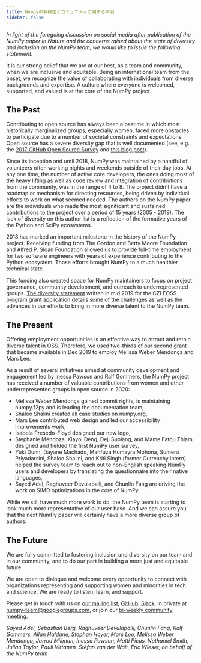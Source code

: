 ```yaml
---
title: Numpyの多様性とコミュニティに関する声明
sidebar: false
---
```



_In light of the foregoing discussion on social media after publication of the NumPy paper in Nature and the concerns raised about the state of diversity and inclusion on the NumPy team, we would like to issue the following statement:_


It is our strong belief that we are at our best, as a team and community, when we are inclusive and equitable. Being an international team from the onset, we recognize the value of collaborating with individuals from diverse backgrounds and expertise. A culture where everyone is welcomed, supported, and valued is at the core of the NumPy project.

## The Past

Contributing to open source has always been a pastime in which most historically marginalized groups, especially women, faced more obstacles to participate due to a number of societal constraints and expectations. Open source has a severe diversity gap that is well documented (see, e.g., the [2017 GitHub Open Source Survey](https://opensourcesurvey.org/2017/) and [this blog post](https://medium.com/tech-diversity-files/if-you-think-women-in-tech-is-just-a-pipeline-problem-you-haven-t-been-paying-attention-cb7a2073b996)).

Since its inception and until 2018, NumPy was maintained by a handful of volunteers often working nights and weekends outside of their day jobs. At any one time, the number of active core developers, the ones doing most of the heavy lifting as well as code review and integration of contributions from the community, was in the range of 4 to 8. The project didn't have a roadmap or mechanism for directing resources, being driven by individual efforts to work on what seemed needed. The authors on the NumPy paper are the individuals who made the most significant and sustained contributions to the project over a period of 15 years (2005 - 2019). The lack of diversity on this author list is a reflection of the formative years of the Python and SciPy ecosystems.

2018 has marked an important milestone in the history of the NumPy project. Receiving funding from The Gordon and Betty Moore Foundation and Alfred P. Sloan Foundation allowed us to provide full-time employment for two software engineers with years of experience contributing to the Python ecosystem. Those efforts brought NumPy to a much healthier technical state.

This funding also created space for NumPy maintainers to focus on project governance, community development, and outreach to underrepresented groups. [The diversity statement](https://figshare.com/articles/online_resource/Diversity_and_Inclusion_Statement_NumPy_for_Chan_Zuckerberg_Initiative_EOSS_2019_round_1/12980852) written in mid 2019 for the CZI EOSS program grant application details some of the challenges as well as the advances in our efforts to bring in more diverse talent to the NumPy team.

## The Present

Offering employment opportunities is an effective way to attract and retain diverse talent in OSS. Therefore, we used two-thirds of our second grant that became available in Dec 2019 to employ Melissa Weber Mendonça and Mars Lee.

As a result of several initiatives aimed at community development and engagement led by Inessa Pawson and Ralf Gommers, the NumPy project has received a number of valuable contributions from women and other underrepresented groups in open source in 2020:

- Melissa Weber Mendonça gained commit rights, is maintaining numpy.f2py and is leading the documentation team,
- Shaloo Shalini created all case studies on numpy.org,
- Mars Lee contributed web design and led our accessibility improvements work,
- Isabela Presedo-Floyd designed our new logo,
- Stephanie Mendoza, Xiayoi Deng, Deji Suolang, and Mame Fatou Thiam designed and fielded the first NumPy user survey,
- Yuki Dunn, Dayane Machado, Mahfuza Humayra Mohona, Sumera Priyadarsini, Shaloo Shalini, and Kriti Singh (former Outreachy intern) helped the survey team to reach out to non-English speaking NumPy users and developers by translating the questionnaire into their native languages,
- Sayed Adel, Raghuveer Devulapalli, and Chunlin Fang are driving the work on SIMD optimizations in the core of NumPy.

While we still have much more work to do, the NumPy team is starting to look much more representative of our user base. And we can assure you that the next NumPy paper will certainly have a more diverse group of authors.

## The Future

We are fully committed to fostering inclusion and diversity on our team and in our community, and to do our part in building a more just and equitable future.

We are open to dialogue and welcome every opportunity to connect with organizations representing and supporting women and minorities in tech and science. We are ready to listen, learn, and support.

Please get in touch with us on [our mailing list](https://scipy.org/scipylib/mailing-lists.html#mailing-lists), [GitHub](https://github.com/numpy/numpy/issues), [Slack](https://numpy.org/contribute/), in private at numpy-team@googlegroups.com, or join our [bi-weekly community meeting](https://hackmd.io/76o-IxCjQX2mOXO_wwkcpg).


_Sayed Adel, Sebastian Berg, Raghuveer Devulapalli, Chunlin Fang, Ralf Gommers, Allan Haldane, Stephan Hoyer, Mars Lee, Melissa Weber Mendonça, Jarrod Millman, Inessa Pawson, Matti Picus, Nathaniel Smith, Julian Taylor, Pauli Virtanen, Stéfan van der Walt, Eric Wieser, on behalf of the NumPy team_

